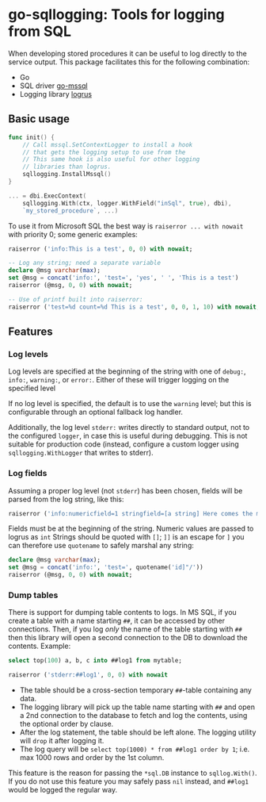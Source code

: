# go-sqllogging: Tools for logging from SQL

When developing stored procedures it can be useful to log directly
to the service output. This package facilitates this for the
following combination:

* Go
* SQL driver [go-mssql](github.com/denisenkom/go-mssqldb)
* Logging library [logrus](github.com/sirupsen/logrus)

## Basic usage

```go
func init() {
	// Call mssql.SetContextLogger to install a hook
	// that gets the logging setup to use from the 
	// This same hook is also useful for other logging
	// libraries than logrus.
	sqllogging.InstallMssql()  
}

... = dbi.ExecContext(
	sqllogging.With(ctx, logger.WithField("inSql", true), dbi),
	`my_stored_procedure`, ...)
```

To use it from Microsoft SQL the best way is `raiserror ... with nowait`
with priority 0; some generic examples:
```sql
raiserror ('info:This is a test', 0, 0) with nowait;

-- Log any string; need a separate variable
declare @msg varchar(max);
set @msg = concat('info:', 'test=', 'yes', ' ', 'This is a test')
raiserror (@msg, 0, 0) with nowait;

-- Use of printf built into raiserror:
raiserror ('test=%d count=%d This is a test', 0, 0, 1, 10) with nowait;
```

## Features

### Log levels

Log levels are specified at the beginning of the string
with one of `debug:`, `info:`, `warning:`, or `error:`.
Either of these will trigger logging on the specified level

If no log level is specified, the default is to use the
`warning` level; but this is configurable through an optional
fallback log handler.

Additionally, the log level `stderr:` writes directly to standard
output, not to the configured `logger`, in case this is useful
during debugging. This is not suitable for production code
(instead, configure a custom logger using `sqllogging.WithLogger`
that writes to stderr).

### Log fields

Assuming a proper log level (not `stderr`) has been chosen,
fields will be parsed from the log string, like this:
```sql
raiserror ('info:numericfield=1 stringfield=[a string] Here comes the mesage. thisIs=NotAField.', 0, 0) with nowait;
```

Fields must be at the beginning of the string.
Numeric values are passed to logrus as `int`
Strings should be quoted with `[]`; `]]` is an escape for `]`
you can therefore use `quotename` to safely marshal any string:

```sql
declare @msg varchar(max);
set @msg = concat('info:', 'test=', quotename('id]"/'))
raiserror (@msg, 0, 0) with nowait;
```

### Dump tables

There is support for dumping table contents to logs.
In MS SQL, if you create a table with a name starting
`##`, it can be accessed by other connections. Then,
if you log *only* the name of the table starting with `##`
then this library will open a second connection
to the DB to download the contents.
Example:

```sql
select top(100) a, b, c into ##log1 from mytable;

raiserror ('stderr:##log1', 0, 0) with nowait
```

* The table should be a cross-section temporary `##`-table
  containing any data.
* The logging library will pick up the table name starting with
  `##` and open a 2nd connection to the database to fetch
  and log the contents, using the optional order by clause.
* After the log statement, the table should be left alone.
  The logging utility will `drop` it after logging it.
* The log query will be `select top(1000) * from ##log1 order by 1`;
  i.e. max 1000 rows and order by the 1st column.


This feature is the reason for passing the `*sql.DB` instance
to `sqllog.With()`. If you do not use this feature you may
safely pass `nil` instead, and `##log1` would be logged the
regular way.
